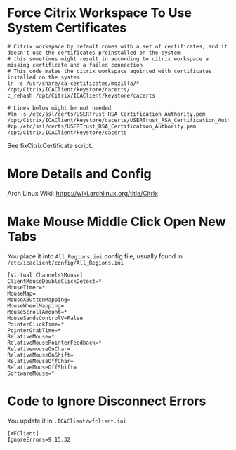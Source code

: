 # Force Citrix Workspace To Use System Certificates
```
# Citrix workspace by default comes with a set of certificates, and it doesn't use the certificates preinstalled on the system
# this sometimes might result in according to citrix workspace a missing certificate and a failed connection
# This code makes the citrix workspace aquinted with certificates installed on the system
ln -s /usr/share/ca-certificates/mozilla/* /opt/Citrix/ICAClient/keystore/cacerts/
c_rehash /opt/Citrix/ICAClient/keystore/cacerts

# Lines below might be not needed
#ln -s /etc/ssl/certs/USERTrust_RSA_Certification_Authority.pem /opt/Citrix/ICAClient/keystore/cacerts/USERTrust_RSA_Certification_Authority.pem
#cp /etc/ssl/certs/USERTrust_RSA_Certification_Authority.pem /opt/Citrix/ICAClient/keystore/cacerts
```
See fixCitrixCertificate script.
# More Details and Config
Arch Linux Wiki: https://wiki.archlinux.org/title/Citrix

# Make Mouse Middle Click Open New Tabs
You place it into ```All_Regions.ini``` config file, usually found in ```/etc/icaclient/config/All_Regions.ini```
```
[Virtual Channels\Mouse]
ClientMouseDoubleClickDetect=*
MouseTimer=*
MouseMap=
MouseXButtonMapping=
MouseWheelMapping=
MouseScrollAmount=*
MouseSendsControlV=False
PointerClickTime=*
PointerGrabTime=*
RelativeMouse=*
RelativeMousePointerFeedback=*
RelativemouseOnChar=
RelativeMouseOnShift=
RelativeMouseOffChar=
RelativeMouseOffShift=
SoftwareMouse=*
```

# Code to Ignore Disconnect Errors
You update it in ```.ICAClient/wfclient.ini```
```
[WFClient]
IgnoreErrors=9,15,32

```